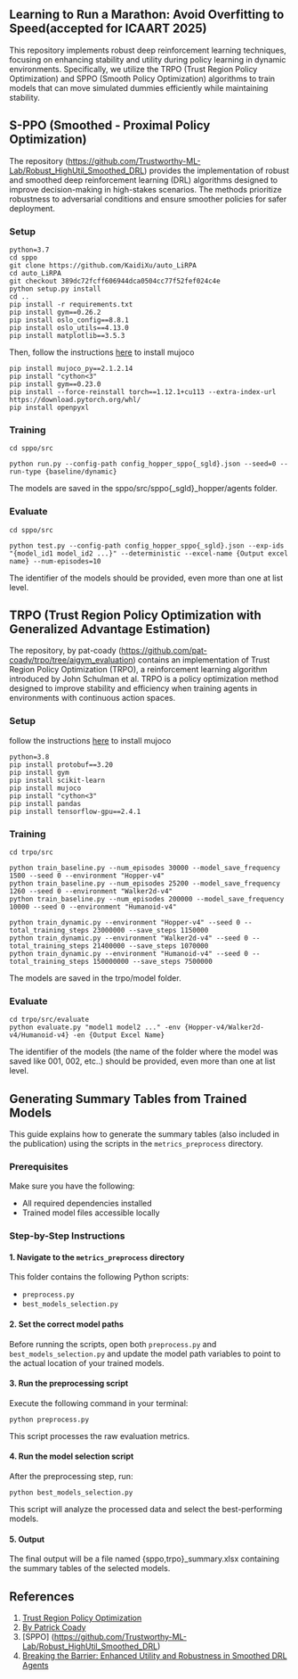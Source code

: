 ## Learning to Run a Marathon: Avoid Overfitting to Speed(accepted for ICAART 2025)

This repository implements robust deep reinforcement learning techniques, focusing on enhancing stability and utility during policy learning in dynamic environments. Specifically, we utilize the TRPO (Trust Region Policy Optimization) and SPPO (Smooth Policy Optimization) algorithms to train models that can move simulated dummies efficiently while maintaining stability.

## S-PPO (Smoothed - Proximal Policy Optimization)

The repository (https://github.com/Trustworthy-ML-Lab/Robust_HighUtil_Smoothed_DRL) provides the implementation of robust and smoothed deep reinforcement learning (DRL) algorithms designed to improve decision-making in high-stakes scenarios. The methods prioritize robustness to adversarial conditions and ensure smoother policies for safer deployment.

### Setup
```
python=3.7
cd sppo
git clone https://github.com/KaidiXu/auto_LiRPA
cd auto_LiRPA
git checkout 389dc72fcff606944dca0504cc77f52fef024c4e
python setup.py install
cd ..
pip install -r requirements.txt
pip install gym==0.26.2
pip install oslo_config==8.8.1
pip install oslo_utils==4.13.0
pip install matplotlib==3.5.3
```
Then, follow the instructions [here](https://github.com/openai/mujoco-py#install-mujoco) to install mujoco
```
pip install mujoco_py==2.1.2.14
pip install "cython<3"
pip install gym==0.23.0
pip install --force-reinstall torch==1.12.1+cu113 --extra-index-url https://download.pytorch.org/whl/
pip install openpyxl
```

### Training
```
cd sppo/src

python run.py --config-path config_hopper_sppo{_sgld}.json --seed=0 --run-type {baseline/dynamic}
```
The models are saved in the sppo/src/sppo{_sgld}_hopper/agents folder.

### Evaluate
```
cd sppo/src

python test.py --config-path config_hopper_sppo{_sgld}.json --exp-ids "{model_id1 model_id2 ...}" --deterministic --excel-name {Output excel name} --num-episodes=10
```
The identifier of the models should be provided, even more than one at list level.


## TRPO (Trust Region Policy Optimization with Generalized Advantage Estimation)

The repository, by pat-coady (https://github.com/pat-coady/trpo/tree/aigym_evaluation) contains an implementation of Trust Region Policy Optimization (TRPO), a reinforcement learning algorithm introduced by John Schulman et al. TRPO is a policy optimization method designed to improve stability and efficiency when training agents in environments with continuous action spaces.

### Setup
follow the instructions [here](https://github.com/openai/mujoco-py#install-mujoco) to install mujoco
```
python=3.8
pip install protobuf==3.20
pip install gym
pip install scikit-learn
pip install mujoco
pip install "cython<3"
pip install pandas
pip install tensorflow-gpu==2.4.1
```

### Training
```
cd trpo/src

python train_baseline.py --num_episodes 30000 --model_save_frequency 1500 --seed 0 --environment "Hopper-v4"
python train_baseline.py --num_episodes 25200 --model_save_frequency 1260 --seed 0 --environment "Walker2d-v4"
python train_baseline.py --num_episodes 200000 --model_save_frequency 10000 --seed 0 --environment "Humanoid-v4"

python train_dynamic.py --environment "Hopper-v4" --seed 0 --total_training_steps 23000000 --save_steps 1150000
python train_dynamic.py --environment "Walker2d-v4" --seed 0 --total_training_steps 21400000 --save_steps 1070000
python train_dynamic.py --environment "Humanoid-v4" --seed 0 --total_training_steps 150000000 --save_steps 7500000
```
The models are saved in the trpo/model folder.


### Evaluate
```
cd trpo/src/evaluate
python evaluate.py "model1 model2 ..." -env {Hopper-v4/Walker2d-v4/Humanoid-v4} -en {Output Excel Name}
```
The identifier of the models (the name of the folder where the model was saved like 001, 002, etc..) should be provided, even more than one at list level.


## Generating Summary Tables from Trained Models

This guide explains how to generate the summary tables (also included in the publication) using the scripts in the `metrics_preprocess` directory.

### Prerequisites

Make sure you have the following:

- All required dependencies installed
- Trained model files accessible locally

### Step-by-Step Instructions

#### 1. Navigate to the `metrics_preprocess` directory

This folder contains the following Python scripts:

- `preprocess.py`
- `best_models_selection.py`

#### 2. Set the correct model paths

Before running the scripts, open both `preprocess.py` and `best_models_selection.py` and update the model path variables to point to the actual location of your trained models.

#### 3. Run the preprocessing script

Execute the following command in your terminal:
```
python preprocess.py
```
This script processes the raw evaluation metrics.

#### 4. Run the model selection script

After the preprocessing step, run:

```
python best_models_selection.py
```
This script will analyze the processed data and select the best-performing models.

#### 5. Output
The final output will be a file named {sppo,trpo}_summary.xlsx containing the summary tables of the selected models.


## References

1. [Trust Region Policy Optimization](https://arxiv.org/pdf/1502.05477.pdf)
5. [By Patrick Coady](https://github.com/pat-coady/trpo/tree/aigym_evaluation)
6. [SPPO] (https://github.com/Trustworthy-ML-Lab/Robust_HighUtil_Smoothed_DRL)
6. [Breaking the Barrier: Enhanced Utility and Robustness in Smoothed DRL Agents](https://arxiv.org/pdf/2406.18062)
